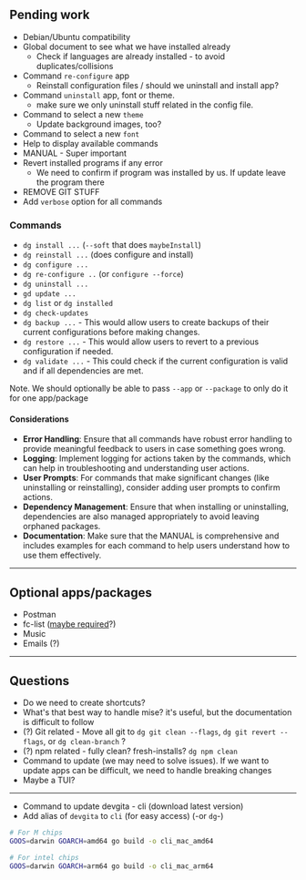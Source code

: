 ## Pending work

- Debian/Ubuntu compatibility
- Global document to see what we have installed already
  - Check if languages are already installed - to avoid duplicates/collisions
- Command `re-configure` app
  - Reinstall configuration files / should we uninstall and install app?
- Command `uninstall` app, font or theme.
  - make sure we only uninstall stuff related in the config file.
- Command to select a new `theme`
  - Update background images, too?
- Command to select a new `font`
- Help to display available commands
- MANUAL - Super important
- Revert installed programs if any error
  - We need to confirm if program was installed by us. If update leave the program there
- REMOVE GIT STUFF
- Add `verbose` option for all commands

### Commands

- `dg install ...` (`--soft` that does `maybeInstall`)
- `dg reinstall ...` (does configure and install)
- `dg configure ...`
- `dg re-configure ..` (or `configure --force`)
- `dg uninstall ...`
- `gd update ...`
- `dg list` or `dg installed`
- `dg check-updates`
- `dg backup ...` - This would allow users to create backups of their current configurations before making changes.
- `dg restore ...` - This would allow users to revert to a previous configuration if needed.
- `dg validate ...` - This could check if the current configuration is valid and if all dependencies are met.

Note. We should optionally be able to pass `--app` or `--package` to only do it for one app/package

#### Considerations

- **Error Handling**: Ensure that all commands have robust error handling to provide meaningful feedback to users in case something goes wrong.
- **Logging**: Implement logging for actions taken by the commands, which can help in troubleshooting and understanding user actions.
- **User Prompts**: For commands that make significant changes (like uninstalling or reinstalling), consider adding user prompts to confirm actions.
- **Dependency Management**: Ensure that when installing or uninstalling, dependencies are also managed appropriately to avoid leaving orphaned packages.
- **Documentation**: Make sure that the MANUAL is comprehensive and includes examples for each command to help users understand how to use them effectively.

---

## Optional apps/packages

- Postman
- fc-list ([maybe required](https://github.com/cjairm/devgita/commit/c01797defb5e95a5ccce4206d46f435f9c513215)?)
- Music
- Emails (?)

---

## Questions

- Do we need to create shortcuts?
- What's that best way to handle mise? it's useful, but the documentation is difficult to follow
- (?) Git related - Move all git to `dg git clean --flags`, `dg git revert --flags`, or `dg clean-branch` ?
- (?) npm related - fully clean? fresh-installs? `dg npm clean`
- Command to update (we may need to solve issues). If we want to update apps can be difficult, we need to handle breaking changes
- Maybe a TUI?

---

- Command to update devgita - cli (download latest version)
- Add alias of `devgita` to `cli` (for easy access) (-or `dg`-)

```bash
# For M chips
GOOS=darwin GOARCH=amd64 go build -o cli_mac_amd64

# For intel chips
GOOS=darwin GOARCH=arm64 go build -o cli_mac_arm64
```
